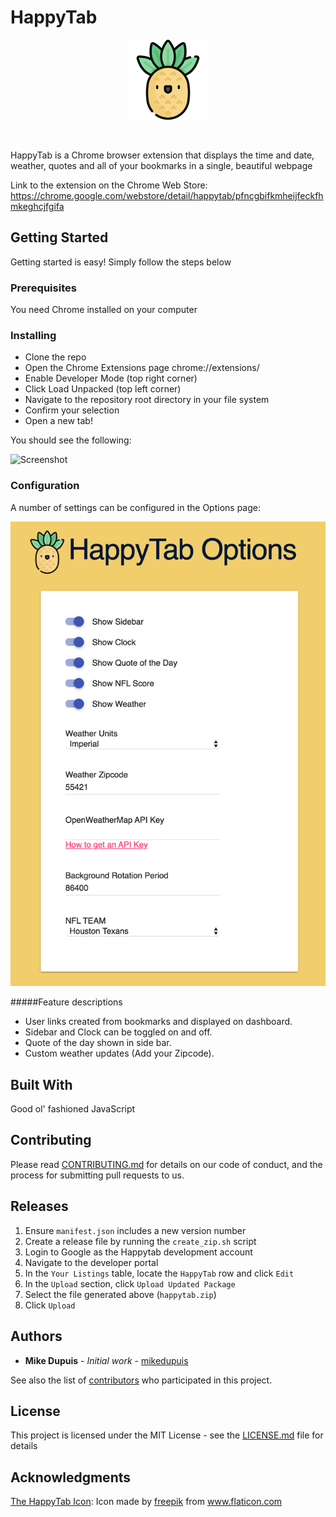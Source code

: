 # HappyTab

<p align="center">
  <img src="assets/pineapple-128.png">
</p>

<br/>

HappyTab is a Chrome browser extension that displays the time and date, weather, quotes and all of your bookmarks in a single, beautiful webpage

Link to the extension on the Chrome Web Store: https://chrome.google.com/webstore/detail/happytab/pfncgbifkmheijfeckfhmkeghcjfgifa
## Getting Started

Getting started is easy! Simply follow the steps below

### Prerequisites

You need Chrome installed on your computer

### Installing

* Clone the repo
* Open the Chrome Extensions page chrome://extensions/
* Enable Developer Mode (top right corner)
* Click Load Unpacked (top left corner)
* Navigate to the repository root directory in your file system
* Confirm your selection
* Open a new tab!

You should see the following:

![Screenshot](assets/screenshot.png)

### Configuration

A number of settings can be configured in the Options page:

![Options](assets/config.png)


#####Feature descriptions

- User links created from bookmarks and displayed on dashboard.
- Sidebar and Clock can be toggled on and off.
- Quote of the day shown in side bar.
- Custom weather updates (Add your Zipcode).

## Built With

Good ol' fashioned JavaScript

## Contributing

Please read [CONTRIBUTING.md](./CONTRIBUTING.md) for details on our code of conduct, and the process for submitting pull requests to us.

## Releases

1. Ensure `manifest.json` includes a new version number
2. Create a release file by running the `create_zip.sh` script
3. Login to Google as the Happytab development account
4. Navigate to the developer portal
5. In the `Your Listings` table, locate the `HappyTab` row and click `Edit`
6. In the `Upload` section, click `Upload Updated Package`
7. Select the file generated above (`happytab.zip`)
8. Click `Upload`

## Authors

* **Mike Dupuis** - *Initial work* - [mikedupuis](https://github.com/mikedupuis)

See also the list of [contributors](./CONTRIBUTORS.md) who participated in this project.

## License

This project is licensed under the MIT License - see the [LICENSE.md](./LICENSE) file for details

## Acknowledgments

[The HappyTab Icon](https://www.flaticon.com/free-icon/pineapple_826934): Icon made by [freepik](https://www.flaticon.com/authors/freepik) from www.flaticon.com
